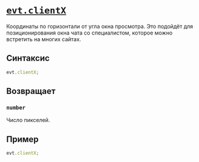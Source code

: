 # [`evt.clientX`](../index.md)

Координаты по горизонтали от угла окна просмотра. Это подойдёт для позиционирования окна чата со специалистом, которое можно встретить на многих сайтах.

## Синтаксис

```js
evt.clientX;
```

## Возвращает

### `number`

Число пикселей.

## Пример

```js
evt.clientX;
```
